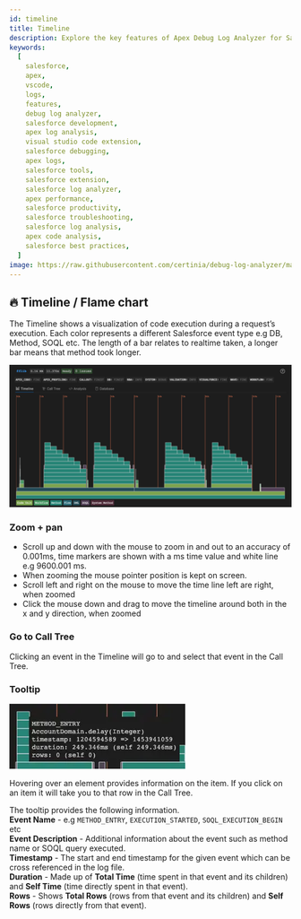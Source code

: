 ```yaml
---
id: timeline
title: Timeline
description: Explore the key features of Apex Debug Log Analyzer for Salesforce, including Timeline/Flame Chart, Call Tree, Analysis, Database, and Find functionality.
keywords:
  [
    salesforce,
    apex,
    vscode,
    logs,
    features,
    debug log analyzer,
    salesforce development,
    apex log analysis,
    visual studio code extension,
    salesforce debugging,
    apex logs,
    salesforce tools,
    salesforce extension,
    salesforce log analyzer,
    apex performance,
    salesforce productivity,
    salesforce troubleshooting,
    salesforce log analysis,
    apex code analysis,
    salesforce best practices,
  ]
image: https://raw.githubusercontent.com/certinia/debug-log-analyzer/main/lana/dist/images/lana-timeline.png
---
```


## 🔥 Timeline / Flame chart

The Timeline shows a visualization of code execution during a request’s execution. Each color represents a different Salesforce event type e.g DB, Method, SOQL etc. The length of a bar relates to realtime taken, a longer bar means that method took longer.

![timeline](https://raw.githubusercontent.com/certinia/debug-log-analyzer/main/lana/dist/images/lana-timeline.png)

### Zoom + pan

- Scroll up and down with the mouse to zoom in and out to an accuracy of 0.001ms, time markers are shown with a ms time value and white line e.g 9600.001 ms.
- When zooming the mouse pointer position is kept on screen.
- Scroll left and right on the mouse to move the time line left are right, when zoomed
- Click the mouse down and drag to move the timeline around both in the x and y direction, when zoomed

### Go to Call Tree

Clicking an event in the Timeline will go to and select that event in the Call Tree.

### Tooltip

![tooltip](https://raw.githubusercontent.com/certinia/debug-log-analyzer/main/lana/dist/images/lana-tooltip.webp)

Hovering over an element provides information on the item. If you click on an item it will take you to that row in the Call Tree.

The tooltip provides the following information.\
**Event Name** - e.g `METHOD_ENTRY`, `EXECUTION_STARTED`, `SOQL_EXECUTION_BEGIN` etc\
**Event Description** - Additional information about the event such as method name or SOQL query executed.\
**Timestamp** - The start and end timestamp for the given event which can be cross referenced in the log file.\
**Duration** - Made up of **Total Time** (time spent in that event and its children) and **Self Time** (time directly spent in that event).\
**Rows** - Shows **Total Rows** (rows from that event and its children) and **Self Rows** (rows directly from that event).

